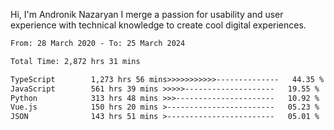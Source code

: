 Hi, I'm Andronik Nazaryan
I merge a passion for usability and user experience with technical knowledge to create cool digital experiences.


<!--START_SECTION:waka-->

```txt
From: 28 March 2020 - To: 25 March 2024

Total Time: 2,872 hrs 31 mins

TypeScript        1,273 hrs 56 mins>>>>>>>>>>>--------------   44.35 %
JavaScript        561 hrs 39 mins >>>>>--------------------   19.55 %
Python            313 hrs 48 mins >>>----------------------   10.92 %
Vue.js            150 hrs 20 mins >------------------------   05.23 %
JSON              143 hrs 51 mins >------------------------   05.01 %
```

<!--END_SECTION:waka-->
